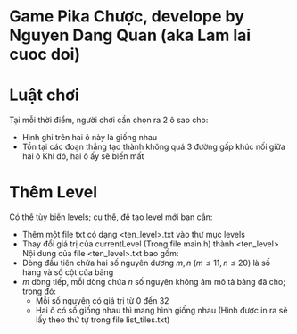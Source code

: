 # Game Pika Chược, develope by Nguyen Dang Quan (aka Lam lai cuoc doi)

<h1>Luật chơi</h1>

Tại mỗi thời điểm, người chơi cần chọn ra 2 ô sao cho:
- Hình ghi trên hai ô này là giống nhau
- Tồn tại các đoạn thẳng tạo thành không quá 3 đường gấp khúc nối giữa hai ô
Khi đó, hai ô ấy sẽ biến mất

<h1> Thêm Level </h1>

Có thể tùy biến levels; cụ thể, để tạo level mới bạn cần:
- Thêm một file txt có dạng <ten_level>.txt vào thư mục levels
- Thay đổi giá trị của currentLevel (Trong file main.h) thành <ten_level>
Nội dung của file <ten_level>.txt bao gồm:
- Dòng đầu tiên chứa hai số nguyên dương $m, n$ ($m\le 11, n\le 20$) là số hàng và số cột của bảng
- $m$ dòng tiếp, mỗi dòng chứa $n$ số nguyên không âm mô tả bảng đã cho; trong đó:
    - Mỗi số nguyên có giá trị từ $0$ đến $32$
    - Hai ô có số giống nhau thì mang hình giống nhau (Hình được in ra sẽ lấy theo thứ tự trong file list_tiles.txt)